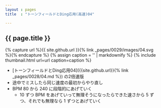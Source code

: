 ```yaml
---
layout : pages
title  : "トーンフィールドとDing応用(高速)04"

---
```


## {{ page.title }}

{% capture url %}{{ site.github.url }}{% link _pages/0029/images/04.svg %}{% endcapture %}
{% assign caption = '' | markdownify %}
{% include thumbnail.html url=url caption=caption %}

* [トーンフィールドとDing応用04]({{site.github.url}}{% link _pages/0028/04.md %}) の2倍速版
* 途中でミスしたら同じ速度の最初からやり直し
* BPM 80 から 240 に段階的にあげていく
  * 10 ずつ BPM をあげていって無理そうになったらできた速さから 5 ずつ、それでも無理なら 1 ずつとあげていく